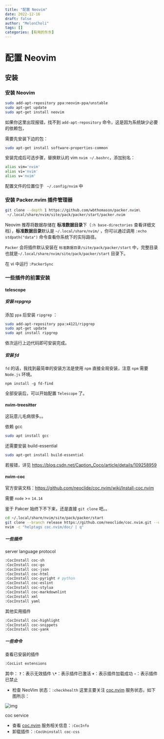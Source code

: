 ```yaml
---
title: "配置 Neovim"
date: 2022-12-16
draft: false
author: "MelonCholi"
tags: []
categories: [有用的东东]
---
```


# 配置 Neovim

## 安装

### 安装 Neovim

```sh
sudo add-apt-repository ppa:neovim-ppa/unstable
sudo apt-get update
sudo apt-get install neovim
```

如果你这里出现报错，找不到 `add-apt-repository` 命令，这是因为系统缺少必要的依赖包，

需要先安装下边的包：

```sh
sudo apt-get install software-properties-common
```

安装完成后可选步骤，替换默认的 vim `nvim ~/.bashrc`，添加别名：

```bash
alias vim='nvim'
alias vi='nvim'
alias v='nvim'
```

配置文件的位置位于 ` ~/.config/nvim` 中

### 安装 Packer.nvim 插件管理器

```sh
git clone --depth 1 https://github.com/wbthomason/packer.nvim\
 ~/.local/share/nvim/site/pack/packer/start/packer.nvim
```

Neovim 推荐将数据存储在 **标准数据目录**下（`:h base-directories` 查看详细文档），**标准数据目录**默认是 `~/.local/share/nvim/` ，你可以通过调用 `:echo stdpath("data")` 命令查看你系统下的实际路径。

`Packer` 会将插件默认安装在 `标准数据目录/site/pack/packer/start` 中，完整目录也就是`~/.local/share/nvim/site/pack/packer/start` 目录下。

在 vi 中运行 `:PackerSync`

### 一些插件的前置安装

#### telescope

##### 安装 repgrep

添加 `ppa` 后安装 `ripgrep` ：

```bash
sudo add-apt-repository ppa:x4121/ripgrep
sudo apt-get update
sudo apt install ripgrep
```

依次运行上边代码即可安装完成。

##### 安装 fd

`fd` 的话，我找到最简单的安装方法是使用 `npm` 直接全局安装，注意 `npm` 需要 `Node.js` 环境。

```
npm install -g fd-find
```

全部安装后，可以开始配置 `Telescope` 了。

#### nvim-treesitter

这玩意儿毛病很多。。

依赖 gcc

```sh
sudo apt install gcc
```

还需要安装 build-essential

```sh
sudo apt-get install build-essential
```

若报错，详见 https://blog.csdn.net/Caption_Coco/article/details/109258959

#### nvim-coc

官方安装文档：https://github.com/neoclide/coc.nvim/wiki/Install-coc.nvim

需要 `node` >= `14.14`

鉴于 Pakcer 始终下不下来，还是直接 `git clone` 吧。。

```sh
cd ~/.local/share/nvim/site/pack/packer/start
git clone --branch release https://github.com/neoclide/coc.nvim.git --depth=1
nvim -c "helptags coc.nvim/doc/ | q"
```

##### 一些插件

server language protocol

```sh
:CocInstall coc-sh
:CocInstall coc-go
:CocInstall coc-json
:CocInstall coc-html
:CocInstall coc-pyright # python
:CocInstall coc-eslint
:CocInstall coc-stylua
:CocInstall coc-markdownlint
:CocInstall xml
:CocInstall yaml
```

其他实用插件

```sh
:CocInstall coc-highlight
:CocInstall coc-snippets
:CocInstall coc-yank
```

##### 一些命令

查看已安装的插件

```sh
:CocList extensions
```

其中：
**`?`**：表示无效插件
**`\*`**：表示插件已激活
**`+`**：表示插件加载成功
**`-`**：表示插件已禁止

- 检查 NeoVim 状态：`:checkhealth`
    这里主要关注 [coc.nvim](https://links.jianshu.com/go?to=https%3A%2F%2Fgithub.com%2Fneoclide%2Fcoc.nvim) 服务状态，如下图所示：

![img](https://markdown-1303167219.cos.ap-shanghai.myqcloud.com/2222997-f204a9ec1fb5c09c.png)

coc service

- 查看 [coc.nvim](https://links.jianshu.com/go?to=https%3A%2F%2Fgithub.com%2Fneoclide%2Fcoc.nvim) 服务相关信息：`:CocInfo`
- 卸载插件：`:CocUninstall coc-css`



